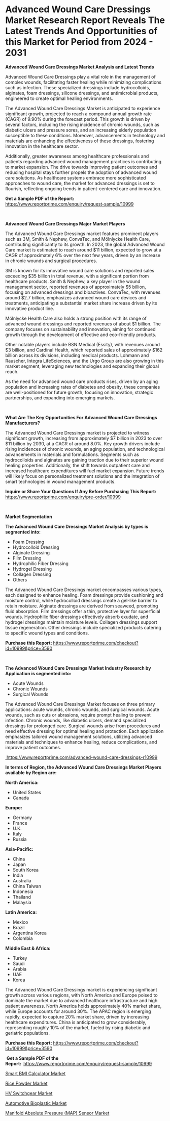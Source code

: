 <p><h1>Advanced Wound Care Dressings Market Research Report Reveals The Latest Trends And Opportunities of this Market for Period from 2024 - 2031</h1></p><p><strong>Advanced Wound Care Dressings Market Analysis and Latest Trends</strong></p>
<p><p>Advanced Wound Care Dressings play a vital role in the management of complex wounds, facilitating faster healing while minimizing complications such as infection. These specialized dressings include hydrocolloids, alginates, foam dressings, silicone dressings, and antimicrobial products, engineered to create optimal healing environments. </p><p>The Advanced Wound Care Dressings Market is anticipated to experience significant growth, projected to reach a compound annual growth rate (CAGR) of 9.90% during the forecast period. This growth is driven by several factors, including the rising incidence of chronic wounds, such as diabetic ulcers and pressure sores, and an increasing elderly population susceptible to these conditions. Moreover, advancements in technology and materials are enhancing the effectiveness of these dressings, fostering innovation in the healthcare sector.</p><p>Additionally, greater awareness among healthcare professionals and patients regarding advanced wound management practices is contributing to market expansion. The drive towards improving patient outcomes and reducing hospital stays further propels the adoption of advanced wound care solutions. As healthcare systems embrace more sophisticated approaches to wound care, the market for advanced dressings is set to flourish, reflecting ongoing trends in patient-centered care and innovation.</p></p>
<p><strong>Get a Sample PDF of the Report:&nbsp;</strong> <a href="https://www.reportprime.com/enquiry/request-sample/10999">https://www.reportprime.com/enquiry/request-sample/10999</a></p>
<p>&nbsp;</p>
<p><strong>Advanced Wound Care Dressings Major Market Players</strong></p>
<p><p>The Advanced Wound Care Dressings market features prominent players such as 3M, Smith & Nephew, ConvaTec, and Mölnlycke Health Care, contributing significantly to its growth. In 2023, the global Advanced Wound Care market is estimated to reach around $11 billion, expected to grow at a CAGR of approximately 6% over the next few years, driven by an increase in chronic wounds and surgical procedures.</p><p>3M is known for its innovative wound care solutions and reported sales exceeding $35 billion in total revenue, with a significant portion from healthcare products. Smith & Nephew, a key player in the wound management sector, reported revenues of approximately $5 billion, focusing on advanced dressings and bioactives. ConvaTec, with revenues around $2.7 billion, emphasizes advanced wound care devices and treatments, anticipating a substantial market share increase driven by its innovative product line. </p><p>Mölnlycke Health Care also holds a strong position with its range of advanced wound dressings and reported revenues of about $1 billion. The company focuses on sustainability and innovation, aiming for continued growth through the development of effective and eco-friendly products.</p><p>Other notable players include BSN Medical (Essity), with revenues around $3 billion, and Cardinal Health, which reported sales of approximately $162 billion across its divisions, including medical products. Lohmann and Rauscher, Integra LifeSciences, and the Urgo Group are also growing in this market segment, leveraging new technologies and expanding their global reach.</p><p>As the need for advanced wound care products rises, driven by an aging population and increasing rates of diabetes and obesity, these companies are well-positioned for future growth, focusing on innovation, strategic partnerships, and expanding into emerging markets.</p></p>
<p>&nbsp;</p>
<p><strong>What Are The Key Opportunities For Advanced Wound Care Dressings Manufacturers?</strong></p>
<p><p>The Advanced Wound Care Dressings market is projected to witness significant growth, increasing from approximately $7 billion in 2023 to over $11 billion by 2030, at a CAGR of around 8.0%. Key growth drivers include rising incidences of chronic wounds, an aging population, and technological advancements in materials and formulations. Segments such as hydrocolloids and alginates are gaining traction due to their superior wound healing properties. Additionally, the shift towards outpatient care and increased healthcare expenditures will fuel market expansion. Future trends will likely focus on personalized treatment solutions and the integration of smart technologies in wound management products.</p></p>
<p><strong>Inquire or Share Your Questions If Any Before Purchasing This Report:</strong> <a href="https://www.reportprime.com/enquiry/pre-order/10999">https://www.reportprime.com/enquiry/pre-order/10999</a></p>
<p>&nbsp;</p>
<p><strong>Market Segmentation</strong></p>
<p><strong>The Advanced Wound Care Dressings Market Analysis by types is segmented into:</strong></p>
<p><ul><li>Foam Dressing</li><li>Hydrocolloid Dressing</li><li>Alginate Dressing</li><li>Film Dressing</li><li>Hydrophilic Fiber Dressing</li><li>Hydrogel Dressing</li><li>Collagen Dressing</li><li>Others</li></ul></p>
<p><p>The Advanced Wound Care Dressings market encompasses various types, each designed to enhance healing. Foam dressings provide cushioning and moisture control, while hydrocolloid dressings create a gel-like barrier to retain moisture. Alginate dressings are derived from seaweed, promoting fluid absorption. Film dressings offer a thin, protective layer for superficial wounds. Hydrophilic fiber dressings effectively absorb exudate, and hydrogel dressings maintain moisture levels. Collagen dressings support tissue regeneration. Other dressings include specialized products catering to specific wound types and conditions.</p></p>
<p><strong>Purchase this Report:&nbsp;</strong><a href="https://www.reportprime.com/checkout?id=10999&price=3590">https://www.reportprime.com/checkout?id=10999&price=3590</a></p>
<p>&nbsp;</p>
<p><strong>The Advanced Wound Care Dressings Market Industry Research by Application is segmented into:</strong></p>
<p><ul><li>Acute Wounds</li><li>Chronic Wounds</li><li>Surgical Wounds</li></ul></p>
<p><p>The Advanced Wound Care Dressings Market focuses on three primary applications: acute wounds, chronic wounds, and surgical wounds. Acute wounds, such as cuts or abrasions, require prompt healing to prevent infection. Chronic wounds, like diabetic ulcers, demand specialized dressings for prolonged care. Surgical wounds arise from procedures and need effective dressing for optimal healing and protection. Each application emphasizes tailored wound management solutions, utilizing advanced materials and techniques to enhance healing, reduce complications, and improve patient outcomes.</p></p>
<p><a href="https://www.reportprime.com/advanced-wound-care-dressings-r10999">&nbsp;https://www.reportprime.com/advanced-wound-care-dressings-r10999</a></p>
<p><strong>In terms of Region, the Advanced Wound Care Dressings Market Players available by Region are:</strong></p>
<p>
    <p> <strong> North America: </strong>
        <ul>
            <li>United States</li>
            <li>Canada</li>
        </ul>
        </p> 
    <p> <strong> Europe: </strong>
        <ul>
            <li>Germany</li>
            <li>France</li>
            <li>U.K.</li>
            <li>Italy</li>
            <li>Russia</li>
        </ul>
        </p> 
    <p> <strong> Asia-Pacific: </strong>
        <ul>
            <li>China</li>
            <li>Japan</li>
            <li>South Korea</li>
            <li>India</li>
            <li>Australia</li>
            <li>China Taiwan</li>
            <li>Indonesia</li>
            <li>Thailand</li>
            <li>Malaysia</li>
        </ul>
        </p> 
    <p> <strong> Latin America: </strong>
        <ul>
            <li>Mexico</li>
            <li>Brazil</li>
            <li>Argentina Korea</li>
            <li>Colombia</li>
        </ul>
        </p> 
    <p> <strong> Middle East & Africa: </strong>
        <ul>
            <li>Turkey</li>
            <li>Saudi</li>
            <li>Arabia</li>
            <li>UAE</li>
            <li>Korea</li>
        </ul>
    </p>
    </p>
<p><p>The Advanced Wound Care Dressings market is experiencing significant growth across various regions, with North America and Europe poised to dominate the market due to advanced healthcare infrastructure and high patient awareness. North America holds approximately 40% market share, while Europe accounts for around 30%. The APAC region is emerging rapidly, expected to capture 20% market share, driven by increasing healthcare expenditures. China is anticipated to grow considerably, representing roughly 10% of the market, fueled by rising diabetic and geriatric populations.</p></p>
<p><strong>Purchase this Report: </strong><a href="https://www.reportprime.com/checkout?id=10999&price=3590">https://www.reportprime.com/checkout?id=10999&price=3590</a></p>
<p>&nbsp;<strong>Get a Sample PDF of the Report:&nbsp;&nbsp;</strong><a href="https://www.reportprime.com/enquiry/request-sample/10999">https://www.reportprime.com/enquiry/request-sample/10999</a></p>
<p><strong></strong></p>
<p><p><a href="https://issuu.com/reportprime-2/docs/smart-bmi-calculator-market-size-20_aed1ddaeeea06b">Smart BMI Calculator Market</a></p><p><a href="https://issuu.com/reportprime-2/docs/rice-powder-market-size-2030.pptx_4e6d4f8b7e8e61">Rice Powder Market</a></p><p><a href="https://www.linkedin.com/pulse/hv-switchgear-market-report-product-type-air-insulatedgas-tew7e?trackingId=1wprWZ6gRjqvK121Qcf6SA%3D%3D">HV Switchgear Market</a></p><p><a href="https://www.linkedin.com/pulse/global-automotive-bioplastic-market-opportunities-forecast-period-2wy4f?trackingId=FwAtQMIhQyueS7Y%2FX4QATg%3D%3D">Automotive Bioplastic Market</a></p><p><a href="https://medium.com/@m.muhlisin.sin_83756/the-manifold-absolute-pressure-map-sensor-market-insights-report-offers-an-in-depth-and-d3266f092637">Manifold Absolute Pressure (MAP) Sensor Market</a></p></p>